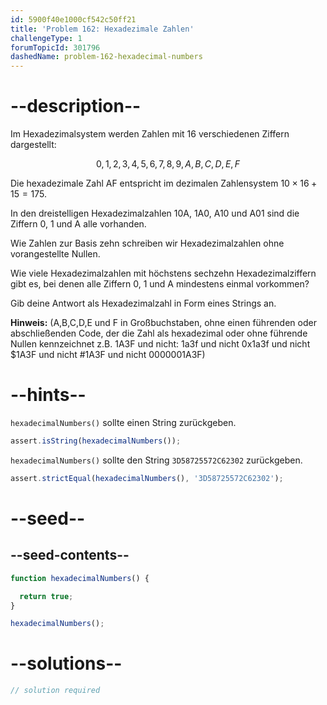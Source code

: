 ```yaml
---
id: 5900f40e1000cf542c50ff21
title: 'Problem 162: Hexadezimale Zahlen'
challengeType: 1
forumTopicId: 301796
dashedName: problem-162-hexadecimal-numbers
---
```


# --description--

Im Hexadezimalsystem werden Zahlen mit 16 verschiedenen Ziffern dargestellt:

$$0,1,2,3,4,5,6,7,8,9,A,B,C,D,E,F$$

Die hexadezimale Zahl AF entspricht im dezimalen Zahlensystem $10 \times 16 + 15 = 175$.

In den dreistelligen Hexadezimalzahlen 10A, 1A0, A10 und A01 sind die Ziffern 0, 1 und A alle vorhanden.

Wie Zahlen zur Basis zehn schreiben wir Hexadezimalzahlen ohne vorangestellte Nullen.

Wie viele Hexadezimalzahlen mit höchstens sechzehn Hexadezimalziffern gibt es, bei denen alle Ziffern 0, 1 und A mindestens einmal vorkommen?

Gib deine Antwort als Hexadezimalzahl in Form eines Strings an.

**Hinweis:** (A,B,C,D,E und F in Großbuchstaben, ohne einen führenden oder abschließenden Code, der die Zahl als hexadezimal oder ohne führende Nullen kennzeichnet z.B. 1A3F und nicht: 1a3f und nicht 0x1a3f und nicht $1A3F und nicht #1A3F und nicht 0000001A3F)

# --hints--

`hexadecimalNumbers()` sollte einen String zurückgeben.

```js
assert.isString(hexadecimalNumbers());
```

`hexadecimalNumbers()` sollte den String `3D58725572C62302` zurückgeben.

```js
assert.strictEqual(hexadecimalNumbers(), '3D58725572C62302');
```

# --seed--

## --seed-contents--

```js
function hexadecimalNumbers() {

  return true;
}

hexadecimalNumbers();
```

# --solutions--

```js
// solution required
```
